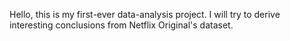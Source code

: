 Hello, this is my first-ever data-analysis project.
I will try to derive interesting conclusions from Netflix Original's dataset.
